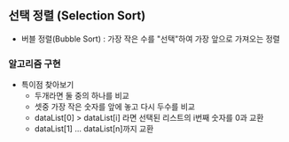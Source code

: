 ## 선택 정렬 (Selection Sort)

* 버블 정렬(Bubble Sort) : 가장 작은 수를 "선택"하여 가장 앞으로 가져오는 정렬

### 알고리즘 구현
* 특이점 찾아보기
    * 두개라면 둘 중의 하나를 비교
    * 셋중 가장 작은 숫자를 앞에 놓고 다시 두수를 비교
    * dataList[0] > dataList[i] 라면 선택된 리스트의 i번째 숫자를 0과 교환
    * dataList[1] ... dataList[n]까지 교환